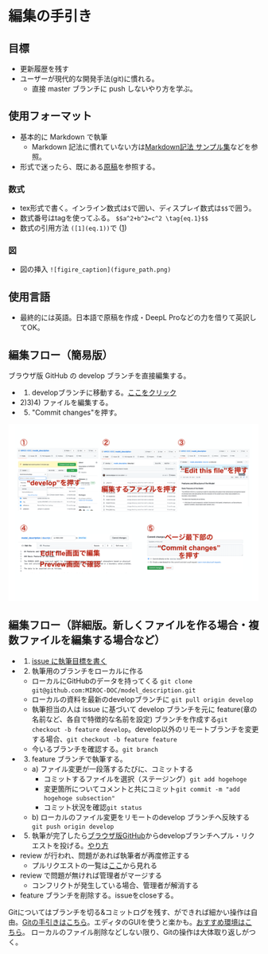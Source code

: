 # 編集の手引き

## 目標

- 更新履歴を残す
- ユーザーが現代的な開発手法(git)に慣れる。
  - 直接 master ブランチに push しないやり方を学ぶ。

## 使用フォーマット

  - 基本的に Markdown で執筆
    - Markdown 記法に慣れていない方は[Markdown記法 サンプル集](https://qiita.com/tbpgr/items/989c6badefff69377da7)などを参照。
  - 形式で迷ったら、既にある[原稿](../descript_files/)を参照する。

### 数式

  - tex形式で書く。インライン数式は`$`で囲い、ディスプレイ数式は`$$`で囲う。
  - 数式番号はtagを使ってふる。 `$$a^2+b^2=c^2 \tag{eq.1}$$`
  - 数式の引用方法 `([1](eq.1))`で ([1](eq.1))

### 図

  - 図の挿入 `![figire_caption](figure_path.png)`

## 使用言語

  - 最終的には英語。日本語で原稿を作成・DeepL Proなどの力を借りて英訳してOK。

## 編集フロー（簡易版）

ブラウザ版 GitHub の develop ブランチを直接編集する。

  - 1) developブランチに移動する。[ここをクリック](https://github.com/MIROC-DOC/model_description/tree/develop)
  - 2)3)4) ファイルを編集する。
  - 5) "Commit changes"を押す。

<img src="./210712_MIROC_GitHub_develop.key-1.png" width=800x>
  
## 編集フロー（詳細版。新しくファイルを作る場合・複数ファイルを編集する場合など）

  - 1) [issue に執筆目標を書く](https://github.com/MIROC-DOC/model_description/issues)
  - 2) 執筆用のブランチをローカルに作る
    - ローカルにGitHubのデータを持ってくる `git clone git@github.com:MIROC-DOC/model_description.git`
    - ローカルの資料を最新のdevelopブランチに `git pull origin develop`
    - 執筆担当の人は issue に基づいて develop ブランチを元に feature(章の名前など、各自で特徴的な名前を設定) ブランチを作成する`git checkout -b feature develop`。develop以外のリモートブランチを変更する場合、`git checkout -b feature feature`
    - 今いるブランチを確認する。`git branch`
  - 3) feature ブランチで執筆する。
    - a) ファイル変更が一段落するたびに、コミットする
      - コミットするファイルを選択（ステージング）`git add hogehoge`
      - 変更箇所についてコメントと共にコミット`git commit -m "add hogehoge subsection"`
      - コミット状況を確認`git status`
    - b) ローカルのファイル変更をリモートのdevelop ブランチへ反映する`git push origin develop`
  - 5) 執筆が完了したら[ブラウザ版GitHub](https://github.com/MIROC-DOC/model_description)からdevelopブランチへプル・リクエストを投げる。[やり方](https://docs.github.com/ja/github/collaborating-with-issues-and-pull-requests/creating-a-pull-request#creating-the-pull-request)
  - review が行われ、問題があれば執筆者が再度修正する
    - プルリクエストの一覧は[ここ](https://github.com/pulls)から見れる
  - review で問題が無ければ管理者がマージする
    - コンフリクトが発生している場合、管理者が解消する
  - feature ブランチを削除する。issueをcloseする。

Gitについてはブランチを切る&コミットログを残す、ができれば細かい操作は自由。[Gitの手引きはこちら](https://github.com/MIROC-DOC/model_description/blob/develop/memo/git.md)。エディタのGUIを使うと楽かも。[おすすめ環境はこちら](https://github.com/MIROC-DOC/model_description/blob/develop/memo/setting.md)。
ローカルのファイル削除などしない限り、Gitの操作は大体取り返しがつく。
